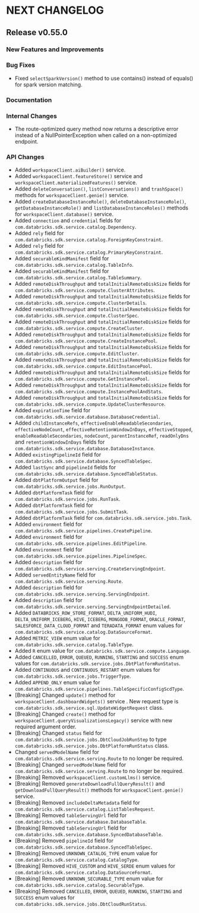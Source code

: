 # NEXT CHANGELOG

## Release v0.55.0

### New Features and Improvements

### Bug Fixes

* Fixed `selectSparkVersion()` method to use contains() instead of equals() for spark version matching.

### Documentation

### Internal Changes

* The route-optimized query method now returns a descriptive error instead of a NullPointerException when called on a non-optimized endpoint.

### API Changes

* Added `workspaceClient.aiBuilder()` service.
* Added `workspaceClient.featureStore()` service and `workspaceClient.materializedFeatures()` service.
* Added `deleteConversation()`, `listConversations()` and `trashSpace()` methods for `workspaceClient.genie()` service.
* Added `createDatabaseInstanceRole()`, `deleteDatabaseInstanceRole()`, `getDatabaseInstanceRole()` and `listDatabaseInstanceRoles()` methods for `workspaceClient.database()` service.
* Added `connection` and `credential` fields for `com.databricks.sdk.service.catalog.Dependency`.
* Added `rely` field for `com.databricks.sdk.service.catalog.ForeignKeyConstraint`.
* Added `rely` field for `com.databricks.sdk.service.catalog.PrimaryKeyConstraint`.
* Added `securableKindManifest` field for `com.databricks.sdk.service.catalog.TableInfo`.
* Added `securableKindManifest` field for `com.databricks.sdk.service.catalog.TableSummary`.
* Added `remoteDiskThroughput` and `totalInitialRemoteDiskSize` fields for `com.databricks.sdk.service.compute.ClusterAttributes`.
* Added `remoteDiskThroughput` and `totalInitialRemoteDiskSize` fields for `com.databricks.sdk.service.compute.ClusterDetails`.
* Added `remoteDiskThroughput` and `totalInitialRemoteDiskSize` fields for `com.databricks.sdk.service.compute.ClusterSpec`.
* Added `remoteDiskThroughput` and `totalInitialRemoteDiskSize` fields for `com.databricks.sdk.service.compute.CreateCluster`.
* Added `remoteDiskThroughput` and `totalInitialRemoteDiskSize` fields for `com.databricks.sdk.service.compute.CreateInstancePool`.
* Added `remoteDiskThroughput` and `totalInitialRemoteDiskSize` fields for `com.databricks.sdk.service.compute.EditCluster`.
* Added `remoteDiskThroughput` and `totalInitialRemoteDiskSize` fields for `com.databricks.sdk.service.compute.EditInstancePool`.
* Added `remoteDiskThroughput` and `totalInitialRemoteDiskSize` fields for `com.databricks.sdk.service.compute.GetInstancePool`.
* Added `remoteDiskThroughput` and `totalInitialRemoteDiskSize` fields for `com.databricks.sdk.service.compute.InstancePoolAndStats`.
* Added `remoteDiskThroughput` and `totalInitialRemoteDiskSize` fields for `com.databricks.sdk.service.compute.UpdateClusterResource`.
* Added `expirationTime` field for `com.databricks.sdk.service.database.DatabaseCredential`.
* Added `childInstanceRefs`, `effectiveEnableReadableSecondaries`, `effectiveNodeCount`, `effectiveRetentionWindowInDays`, `effectiveStopped`, `enableReadableSecondaries`, `nodeCount`, `parentInstanceRef`, `readOnlyDns` and `retentionWindowInDays` fields for `com.databricks.sdk.service.database.DatabaseInstance`.
* Added `existingPipelineId` field for `com.databricks.sdk.service.database.SyncedTableSpec`.
* Added `lastSync` and `pipelineId` fields for `com.databricks.sdk.service.database.SyncedTableStatus`.
* Added `dbtPlatformOutput` field for `com.databricks.sdk.service.jobs.RunOutput`.
* Added `dbtPlatformTask` field for `com.databricks.sdk.service.jobs.RunTask`.
* Added `dbtPlatformTask` field for `com.databricks.sdk.service.jobs.SubmitTask`.
* Added `dbtPlatformTask` field for `com.databricks.sdk.service.jobs.Task`.
* Added `environment` field for `com.databricks.sdk.service.pipelines.CreatePipeline`.
* Added `environment` field for `com.databricks.sdk.service.pipelines.EditPipeline`.
* Added `environment` field for `com.databricks.sdk.service.pipelines.PipelineSpec`.
* Added `description` field for `com.databricks.sdk.service.serving.CreateServingEndpoint`.
* Added `servedEntityName` field for `com.databricks.sdk.service.serving.Route`.
* Added `description` field for `com.databricks.sdk.service.serving.ServingEndpoint`.
* Added `description` field for `com.databricks.sdk.service.serving.ServingEndpointDetailed`.
* Added `DATABRICKS_ROW_STORE_FORMAT`, `DELTA_UNIFORM_HUDI`, `DELTA_UNIFORM_ICEBERG`, `HIVE`, `ICEBERG`, `MONGODB_FORMAT`, `ORACLE_FORMAT`, `SALESFORCE_DATA_CLOUD_FORMAT` and `TERADATA_FORMAT` enum values for `com.databricks.sdk.service.catalog.DataSourceFormat`.
* Added `METRIC_VIEW` enum value for `com.databricks.sdk.service.catalog.TableType`.
* Added `R` enum value for `com.databricks.sdk.service.compute.Language`.
* Added `CANCELLED`, `ERROR`, `QUEUED`, `RUNNING`, `STARTING` and `SUCCESS` enum values for `com.databricks.sdk.service.jobs.DbtPlatformRunStatus`.
* Added `CONTINUOUS` and `CONTINUOUS_RESTART` enum values for `com.databricks.sdk.service.jobs.TriggerType`.
* Added `APPEND_ONLY` enum value for `com.databricks.sdk.service.pipelines.TableSpecificConfigScdType`.
* [Breaking] Changed `update()` method for `workspaceClient.dashboardWidgets()` service . New request type is `com.databricks.sdk.service.sql.UpdateWidgetRequest` class.
* [Breaking] Changed `create()` method for `workspaceClient.queryVisualizationsLegacy()` service with new required argument order.
* [Breaking] Changed `status` field for `com.databricks.sdk.service.jobs.DbtCloudJobRunStep` to type `com.databricks.sdk.service.jobs.DbtPlatformRunStatus` class.
* Changed `servedModelName` field for `com.databricks.sdk.service.serving.Route` to no longer be required.
* [Breaking] Changed `servedModelName` field for `com.databricks.sdk.service.serving.Route` to no longer be required.
* [Breaking] Removed `workspaceClient.customLlms()` service.
* [Breaking] Removed `generateDownloadFullQueryResult()` and `getDownloadFullQueryResult()` methods for `workspaceClient.genie()` service.
* [Breaking] Removed `includeDeltaMetadata` field for `com.databricks.sdk.service.catalog.ListTablesRequest`.
* [Breaking] Removed `tableServingUrl` field for `com.databricks.sdk.service.database.DatabaseTable`.
* [Breaking] Removed `tableServingUrl` field for `com.databricks.sdk.service.database.SyncedDatabaseTable`.
* [Breaking] Removed `pipelineId` field for `com.databricks.sdk.service.database.SyncedTableSpec`.
* [Breaking] Removed `UNKNOWN_CATALOG_TYPE` enum value for `com.databricks.sdk.service.catalog.CatalogType`.
* [Breaking] Removed `HIVE_CUSTOM` and `HIVE_SERDE` enum values for `com.databricks.sdk.service.catalog.DataSourceFormat`.
* [Breaking] Removed `UNKNOWN_SECURABLE_TYPE` enum value for `com.databricks.sdk.service.catalog.SecurableType`.
* [Breaking] Removed `CANCELLED`, `ERROR`, `QUEUED`, `RUNNING`, `STARTING` and `SUCCESS` enum values for `com.databricks.sdk.service.jobs.DbtCloudRunStatus`.
